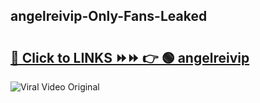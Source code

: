 
 ## angelreivip-Only-Fans-Leaked

# <h2><a href="https://clipsfans.com/angelreivip&ref=git">🔗 Click to LINKS ⏩⏩ 👉 🟢 angelreivip </a></h2>

<a href="https://clipsfans.com/angelreivip&ref=git" rel="nofollow" data-target="animated-image.originalLink"><img src="https://i.ibb.co.com/xMMVF88/686577567.gif" alt="Viral Video Original" style="max-width: 100%; display: inline-block;" data-target="animated-image.originalImage"></a>

